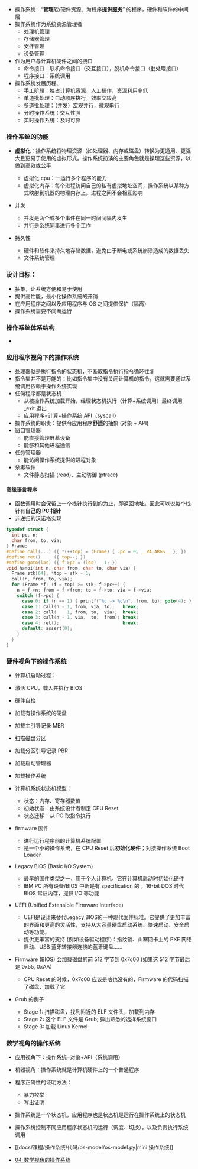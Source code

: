 - 操作系统：“**管理**软/硬件资源、为程序**提供服务**” 的程序，硬件和软件的中间层
- 操作系统作为系统资源管理者
	- 处理机管理
	- 存储器管理
	- 文件管理
	- 设备管理
- 作为用户与计算机硬件之间的接口
	- 命令接口：联机命令接口（交互接口），脱机命令接口（批处理接口）
	- 程序接口：系统调用
- 操作系统发展历程、
	- 手工阶段：独占计算机资源，人工操作，资源利用率低
	- 单道批处理：自动顺序执行，效率交较高
	- 多道批处理：（并发）宏观并行，微观串行
	- 分时操作系统：交互性强
	- 实时操作系统：及时可靠
### 操作系统的功能
- **虚拟化**：操作系统将物理资源（如处理器、内存或磁盘）转换为更通用、更强大且更易于使用的虚拟形式。操作系统扮演的主要角色就是操理这些资源，以做到高效或公平
	- 虚拟化 cpu：一运行多个程序的能力
	- 虚拟化内存：每个进程访问自己的私有虚拟地址空间，操作系统以某种方式映射到机器的物理内存上。进程之间不会相互影响

- 并发
	- 并发是两个或多个事件在同一时间间隔内发生
	- 并行是系统同事进行多个工作

- 持久性
	- 硬件和软件来持久地存储数据，避免由于断电或系统崩溃造成的数据丢失
	- 文件系统管理

### 设计目标：
- 抽象，让系统方便和易于使用
- 提供高性能，最小化操作系统的开销
- 在应用程序之间以及应用程序与 OS 之间提供保护（隔离）
- 操作系统需要不间断运行
### 操作系统体系结构
- 
### 应用程序视角下的操作系统
- 处理器就是执行指令的状态机，不断取指令执行指令循环往复
- 指令集并不是万能的：比如指令集中没有关闭计算机的指令，这就需要通过系统调用依赖于操作系统实现
- 任何程序都是状态机：
	- 从被操作系统加载开始，经理状态机执行（计算+系统调用）最终调用 \_exit 退出
	- 应用程序=计算+操作系统 API（syscall）
- 操作系统的职责：提供令应用程序**舒适**的抽象 (对象 + API)
- 窗口管理器
    - 能直接管理屏幕设备
    - 能够和其他进程通信
- 任务管理器
    - 能访问操作系统提供的进程对象
- 杀毒软件
    - 文件静态扫描 (read)、主动防御 (ptrace)
#### 高级语言程序
- 函数调用时会保留上一个栈针执行到的为止，即返回地址。因此可以说每个栈针有**自己的 PC 指针**
- 非递归的汉诺塔实现
```c
typedef struct {
  int pc, n;
  char from, to, via;
} Frame;
#define call(...) ({ *(++top) = (Frame) { .pc = 0, __VA_ARGS__ }; })
#define ret()     ({ top--; })
#define goto(loc) ({ f->pc = (loc) - 1; })
void hanoi(int n, char from, char to, char via) {
  Frame stk[64], *top = stk - 1;
  call(n, from, to, via);
  for (Frame *f; (f = top) >= stk; f->pc++) {
    n = f->n; from = f->from; to = f->to; via = f->via;
    switch (f->pc) {
      case 0: if (n == 1) { printf("%c -> %c\n", from, to); goto(4); } break;
      case 1: call(n - 1, from, via, to);   break;
      case 2: call(    1, from, to,  via);  break;
      case 3: call(n - 1, via,  to,  from); break;
      case 4: ret();                        break;
      default: assert(0);
    }
  }
}

``` 
### 硬件视角下的操作系统
- 计算机启动过程：
- 激活 CPU，载入并执行 BIOS
- 硬件自检
- 加载有操作系统的硬盘
- 加载主引导记录 MBR
- 扫描磁盘分区
- 加载分区引导记录 PBR
- 加载启动管理器
- 加载操作系统

- 计算机系统状态机模型：
	- 状态：内存、寄存器数值
	- 初始状态：由系统设计者制定 CPU Reset
	- 状态迁移：从 PC 取指令执行 

- firmware 固件
	- 进行运行程序前的计算机系统配置
	- 是一个小的操作系统，在 CPU Reset 后**初始化硬件**；对接操作系统 Boot Loader
- Legacy BIOS (Basic I/O System)
	- 最早的固件类型之一，用于个人计算机，它在计算机启动时初始化硬件
	- IBM PC 所有设备/BIOS 中断是有 specification 的
    ，16-bit DOS 时代 BIOS 常驻内存，提供 I/O 等功能
- UEFI (Unified Extensible Firmware Interface)
	- UEFI是设计来替代Legacy BIOS的一种现代固件标准。它提供了更加丰富的界面和更高的灵活性，支持从大容量硬盘启动系统、快速启动、安全启动等功能。
	- 提供更丰富的支持 (例如设备驱动程序)：指纹锁、山寨网卡上的 PXE 网络启动、USB 蓝牙转接器连接的蓝牙键盘……

- Firmware (BIOS) 会加载磁盘的前 512 字节到 0x7c00 (如果这 512 字节最后是 0x55, 0xAA)
	- CPU Reset 的时候，0x7c00 应该是啥也没有的，Firmware 的代码扫描了磁盘、加载了它
- Grub 的例子
    - Stage 1: 扫描磁盘，找到附近的 ELF 文件头，加载到内存
    - Stage 2: 这个 ELF 文件是 Grub; 弹出熟悉的选择系统窗口
    - Stage 3: 加载 Linux Kernel

### 数学视角的操作系统
- 应用视角下：操作系统=对象+API（系统调用）
- 机器视角：操作系统就是计算机硬件上的一个普通程序
- 程序正确性的证明方法：
	- 暴力枚举
	- 写出证明

- 操作系统是一个状态机，应用程序也是状态机是运行在操作系统上的状态机
- 操作系统控制不同应用程序状态机的运行（调度、切换），以及负责执行系统调用
- [[docs/课程/操作系统/代码/os-model/os-model.py|mini 操作系统]]
- [04-数学视角的操作系统](https://www.bilibili.com/video/BV1nK42147SK/?vd_source=acab52c21ffa9e9c57428e615e773279)

